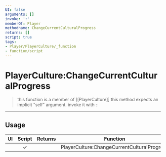 ```yaml
---
UI: false
arguments: []
invoke: ':'
memberOf: Player
methodname: ChangeCurrentCulturalProgress
returns: []
script: true
tags:
- Player/PlayerCulture/_function
- function/script
---
```

# PlayerCulture:ChangeCurrentCulturalProgress
> this function is a member of [[PlayerCulture]]
> this method expects an implicit "self" argument. invoke it with `:`
-----
## Usage
|  UI | Script | Returns | Function | Arguments |
|:---:|:------:|-------:|:--------:|:---------|
| |✓||PlayerCulture:ChangeCurrentCulturalProgress||
